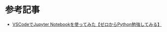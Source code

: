 # 参考記事

- [VSCodeでJupyter Notebookを使ってみた【ゼロからPython勉強してみる】](https://qiita.com/starfieldKt/items/ed7dee5142d9d5c177fd)